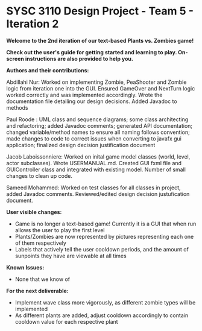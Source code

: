 # SYSC 3110 Design Project - Team 5 - Iteration 2

**Welcome to the 2nd iteration of our text-based Plants vs. Zombies game!**

**Check out the user's guide for getting started and learning to play. On-screen instructions are also provided to help you.**

**Authors and their contributions:**

Abdillahi Nur: Worked on implementing Zombie, PeaShooter and Zombie logic from iteration one into the GUI. Ensured GameOver and NextTurn logic worked correctly and was implemented accordingly. Wrote the documentation file detailing our design decisions. Added Javadoc to methods

Paul Roode : UML class and sequence diagrams; some class architecting and refactoring; added Javadoc comments; generated API documentation; changed variable/method names to ensure all naming follows convention; made changes to code to correct issues when converting to javafx gui application; finalized design decision justification document

Jacob Laboissonniere: Worked on inital game model classes (world, level, actor subclasses). Wrote USERMANUAL.md. Created GUI fxml file and GUIController class and integrated with existing model. Number of small changes to clean up code.

Sameed Mohammed: Worked on test classes for all classes in project, added Javadoc comments. Reviewed/edited design decision justufication document. 



**User visible changes:**
- Game is no longer a text-based game! Currently it is a GUI that when run allows the user to play the first level
- Plants/Zombies are now represented by pictures representing each one of them respectively
- Labels that actively tell the user cooldown periods, and the amount of sunpoints they have are viewable at all times

**Known Issues:**
- None that we know of 

**For the next deliverable:** 
- Implement wave class more vigorously, as different zombie types will be implemented
- As different plants are added, adjust cooldown accordingly to contain cooldown value for each respective plant
